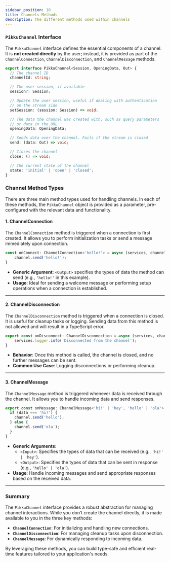 ```yaml
---
sidebar_position: 10 
title: Channels Methods
description: The different methods used within channels
---
```


### `PikkuChannel` Interface

The `PikkuChannel` interface defines the essential components of a channel. It is **not created directly** by the user; instead, it is provided as part of the `ChannelConnection`, `ChannelDisconnection`, and `ChannelMessage` methods.

```typescript
export interface PikkuChannel<Session, OpeningData, Out> {
  // The channel ID
  channelId: string;

  // The user session, if available
  session?: Session;

  // Update the user session, useful if dealing with authentication
  // on the stream side
  setSession: (session: Session) => void;

  // The data the channel was created with, such as query parameters
  // or data in the URL
  openingData: OpeningData;

  // Sends data over the channel. Fails if the stream is closed
  send: (data: Out) => void;

  // Closes the channel
  close: () => void;

  // The current state of the channel
  state: 'initial' | 'open' | 'closed';
}
```

### Channel Method Types

There are three main method types used for handling channels. In each of these methods, the `PikkuChannel` object is provided as a parameter, pre-configured with the relevant data and functionality.

#### 1. **ChannelConnection**

The `ChannelConnection` method is triggered when a connection is first created. It allows you to perform initialization tasks or send a message immediately upon connection.

```typescript
const onConnect: ChannelConnection<'hello!'> = async (services, channel) => {
    channel.send('hello!');
}
```

- **Generic Argument**: `<Output>` specifies the types of data the method can send (e.g., `'hello!'` in this example).
- **Usage**: Ideal for sending a welcome message or performing setup operations when a connection is established.

---

#### 2. **ChannelDisconnection**

The `ChannelDisconnection` method is triggered when a connection is closed. It is useful for cleanup tasks or logging. Sending data from this method is not allowed and will result in a TypeScript error.

```typescript
export const onDisconnect: ChannelDisconnection = async (services, channel) => {
    services.logger.info('Disconnected from the channel');
}
```

- **Behavior**: Once this method is called, the channel is closed, and no further messages can be sent.
- **Common Use Case**: Logging disconnections or performing cleanup.

---

#### 3. **ChannelMessage**

The `ChannelMessage` method is triggered whenever data is received through the channel. It allows you to handle incoming data and send responses.

```typescript
export const onMessage: ChannelMessage<'hi!' | 'hey', 'hello' | 'ola'> = async (services, channel, data) => {
  if (data === 'hi!') {
    channel.send('hello');
  } else {
    channel.send('ola');
  }
}
```

- **Generic Arguments**:
  - `<Input>`: Specifies the types of data that can be received (e.g., `'hi!' | 'hey'`).
  - `<Output>`: Specifies the types of data that can be sent in response (e.g., `'hello' | 'ola'`).
- **Usage**: Handle incoming messages and send appropriate responses based on the received data.

---

### Summary

The `PikkuChannel` interface provides a robust abstraction for managing channel interactions. While you don’t create the channel directly, it is made available to you in the three key methods:
- **`ChannelConnection`**: For initializing and handling new connections.
- **`ChannelDisconnection`**: For managing cleanup tasks upon disconnection.
- **`ChannelMessage`**: For dynamically responding to incoming data.

By leveraging these methods, you can build type-safe and efficient real-time features tailored to your application's needs.
